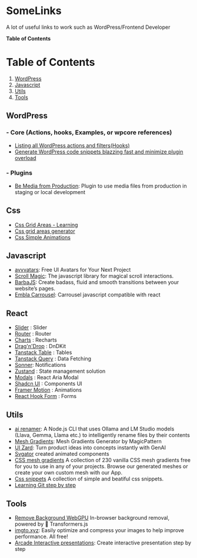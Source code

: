 # SomeLinks

A lot of useful links to work such as WordPress/Frontend Developer

**Table of Contents**

# Table of Contents

1. [WordPress](#wordpress)
2. [Javascript](#javascript)
3. [Utils](#utils)
4. [Tools](#tools)

## WordPress

### - Core (Actions, hooks, Examples, or wpcore references)

- [Listing all WordPress actions and filters(Hooks)](https://wordpresshooks.webinista.com/)
- [Generate WordPress code snippets blazzing fast and minimize plugin overload](https://wpturbo.dev/)

### - Plugins

- [Be Media from Production](https://wordpress.org/plugins/be-media-from-production/): Plugin to use media files from production in staging or local development

## Css

- [Css Grid Areas - Learning](https://ishadeed.com/article/css-grid-area/?utm_source=tldrwebdev)
- [Css grid areas generator](https://grid.layoutit.com/)
- [Css Simple Animations](https://animation.kaustubhmenon.com/)

## Javascript

- [avvvatars](https://avvvatars.com/): Free UI Avatars for Your Next Project
- [Scroll Magic](https://scrollmagic.io/): The javascript library for magical scroll interactions.
- [BarbaJS](https://barba.js.org/): Create badass, fluid and smooth transitions
  between your website’s pages.
- [Embla Carrousel](https://www.embla-carousel.com): Carrousel javascript compatible with react

## React

- [Slider](https://naver.github.io/egjs-flicking/) : Slider
- [Router](https://npm.im/wouter) : Router
- [Charts](https://recharts.org/en-US/) : Recharts
- [Drag'n'Drop](https://dndkit.com/) : DnDKit
- [Tanstack Table](https://tanstack.com/table/latest) : Tables
- [Tanstack Query](https://tanstack.com/query/latest) : Data Fetching
- [Sonner](https://sonner.emilkowal.ski/): Notifications
- [Zustand](https://docs.pmnd.rs/zustand/getting-started/introduction) : State management solution
- [Modals](http://davidtheclark.github.io/react-aria-modal/demo/) : React Aria Modal
- [Shadcn UI](https://ui.shadcn.com/) : Components UI
- [Framer Motion](https://www.framer.com/motion/) : Animations
- [React Hook Form](https://www.react-hook-form.com/) : Forms

## Utils

- [ai renamer](https://github.com/ozgrozer/ai-renamer): A Node.js CLI that uses Ollama and LM Studio models (Llava, Gemma, Llama etc.) to intelligently rename files by their contents
- [Mesh Gradients](https://www.magicpattern.design/tools/mesh-gradients): Mesh Gradients Generator by MagicPattern
- [UI Zard](https://uizard.io/): Turn product ideas into concepts instantly with GenAI
- [Svgator](https://www.svgator.com/) created animated components
- [CSS mesh gradients](https://www.mshr.app/) A collection of 230 vanilla CSS mesh gradients free for you to use in any of your projects. Browse our generated meshes or create your own custom mesh with our App.
- [Css snippets](https://cssfx.netlify.app/) A collection of simple and beatiful css snippets.
- [Learning Git step by step](https://learngitbranching.js.org)

## Tools

- [Remove Background WebGPU](https://huggingface.co/spaces/webml-community/remove-background-webgpu) In-browser background removal, powered by 🤗 Transformers.js
- [imgto.xyz](https://imgto.xyz/): Easily optimize and compress your images to help improve performance. All free!
- [Arcade Interactive presentations](https://www.arcade.software/): Create interactive presentation step by step
